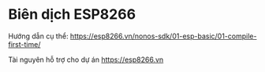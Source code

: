 # Biên dịch ESP8266 

Hướng dẫn cụ thể: https://esp8266.vn/nonos-sdk/01-esp-basic/01-compile-first-time/

Tài nguyên hỗ trợ cho dự án https://esp8266.vn
